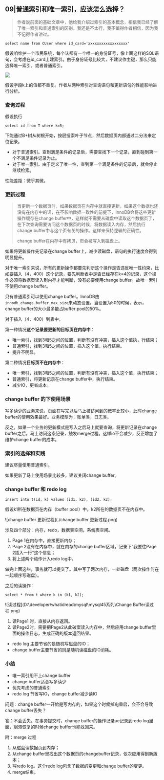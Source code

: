 ## 09|普通索引和唯一索引，应该怎么选择？

> 作者说前面的基础文章中，他给我介绍过索引的基本概念，相信我已经了解了唯一索引和普通索引的区别。我还是不太行，我不值得作者相信，因为我不记得作者讲过。

```mysql
select name from CUser where id_card='xxxxxxxxxxxxxxxxxx'
```

假设咱维护一个市民系统，每个认都有一个唯一的身份证号，像上面这样的SQL语句，会考虑在id_card上建索引。由于身份证号比较大，不建议作主键，那么只能选择唯一索引，或者普通索引。

![](D:\developer\whatidread\mysql\mysql45系列\InnoDB的索引组织结构.png)

假设字段k上的值都不重复。作者从两种索引对查询语句和更新语句的性能影响进行分析。



### 查询过程

假设执行

```MYSQL
select id from T where k=5;
```

下能通过B+树从树根开始，按层搜索叶子节点，然后数据页内部通过二分法来定位记录。

- 对于普通索引。查到满足条件的记录后，需要查找下一个记录，直到碰到第一个不满足条件记录为止。
- 对于唯一索引。由于定义了唯一性，查到第一个满足条件的记录后，就会停止继续检索。

性能差距：微乎其微。



### 更新过程

> 当更新一个数据页时，如果数据页在内存中就直接更新，如果这个数据也还没有在内存中的话，在不影响数据一致性的前提下，InnoDB会将这些更新操作缓存在change buffer中，这样就不需要从磁盘中读取这个数据页了，在下次查询需要访问这个数据页的时候，将数据读入内存，然后执行change buffer中与这个页有关的操作。这样来保持逻辑的正确性。
>
> change buffer在内存中有拷贝，页会被写入到磁盘上。

如果将更新操作先记录在change buffer上，减少读磁盘，语句的执行速度会得到明显提升。

对于唯一索引来说，所有的更新操作都要先判断这个操作是否违反唯一性约束，比如要插入（4，400）这个记录，要先判断表中是否已经存在k=4的记录，这个操作必须将数据页读入到内存才能判断，没有必要使用change buffer。故唯一索引不使用change buffer。

只有普通索引可以使用change buffer。InnoDB由`innodb_change_buffer_max_size`来动态设置。当设置为50的时候，表示，change buffer的大小最多能占buffer pool的50%。

对于插入（4，400）到表中，

第一种情况**这个记录要更新的目标页在内存中**：

- 唯一索引，找到3和5之间的位置，判断有没有冲突，插入这个值执，行结束；
- 普通索引，找到3和5之间的位置，插入这个值，执行结束。
- 提升不明显。

第二种情况**目标页不在内存中**：

- 唯一索引，找到3和5之间的位置，判断有没有冲突，插入这个值，执行结束；
- 普通索引，将更新记录在change buffer中，执行结束。
- 减少IO，更省成本。



### change buffer 的下使用场景

写多读少的业务来说，页面在写完以后马上被访问到的概率比较小，此时change buffer的使用效果最好。业务模型为：账单类，日志类。

反之，如果一个业务的更新模式是写入之后马上就要查询，将更新记录在change buffer之后，马上访问这条记录，触发merge过程。这样io不会减少，反正增加了维护change buffer的成本。



### 索引的选择和实践

建议尽量使用普通索引。

如果更新了马上使用场景比较多，建议关闭change buffer。



### change buffer 和 redo log

```mysql
insert into t(id, k) values (id1, k2), (id2, k2);
```

假设k1所在数据页在内存（buffer pool）中，k2所在的数据页不在内存中。

![change buffer 更新过程](./change buffer 更新过程.png)

涉及四个部分：内存，redo，数据表空间，系统表空间。

1. Page 1在内存中，直接更新内存；
2. Page 2没有在内存中，就在内存的change buffer区域，记录下”我要往Page 2插入一行“这个信息；
3. 将上述两个动作计入redo log中。

做完上面这些，事务就可以提交了。其中写了两次内存，一处磁盘（两次操作何在一起顺序写磁盘）。

之后的读操作：

```MYSQL
select * from t where k in (k1, k2);
```

![读过程](D:\developer\whatidread\mysql\mysql45系列\Change Buffer读过程.png)

1. 读Page1 时，直接从内存返回。
2. 读Page2时，需要把Page2从此破案读入内存中，然后应用change buffer里面的操作日志，生成正确的版本返回结果。

- redo log 主要节省的是随机写磁盘的IO；
- change buffer主要节省的则是随机读磁盘的IO消耗。



### 小结

- 唯一索引用不上change buffer
- change buffer适合写多读少
- 优先考虑的普通索引
- redo log 节省写IO，change buffer减少读IO



问题：change buffer一开始是写内存的，如果这个时候掉电重启，会不会导致change buffer丢失？

答：不会丢失。在事务提交时，change buffer的操作记录ue记录到redo log里面，崩溃恢复的时候change buffer也能找回来。

附：merge 过程

1. 从磁盘读数据页到内存；
2. 从change buffer里找出这个数据页的changebuffer记录，依次应用得到新版本；
3. 写redo log。这个redo log包含了数据的变更和change buffer的变更。
4. merge结束。







